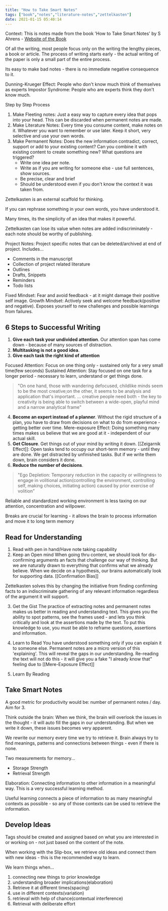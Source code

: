 ```yaml
---
title: "How to Take Smart Notes"
tags: ["book","notes","literature-notes","zettelkasten"]
date: 2021-01-15 05:40:14
---
```


Context: This is notes made from the book 'How to Take Smart Notes' by S Ahrens - [Website of the Book](https://takesmartnotes.com/)

Of all the writing, most people focus only on the writing the lengthy pieces, a book or article. The process of writing starts early - the actual writing of the paper is only a small part of the entire process.

Its easy to make bad notes - there is no immediate negative consequence to it.

Dunning-Krueger Effect: People who don't know much think of themselves as experts
Impostor Syndrome: People who are experts think they don't know much.

Step by Step Process
1. Make Fleeting notes: Just a easy way to capture every idea that pops into your head. This can be discarded when permanent notes are made.
2. Make Literature Notes: Every time you consume content, make notes on it. Whatever you want to remember or use later. Keep it short, very selective and use your own words.
3. Make Permanent Notes: Does the new information contradict, correct, support or add to your existing content? Can you combine it with existing content to create something new? What questions are triggered?
	- Write one idea per note.
	- Write as if you are writing for someone else - use full sentences, show sources.
	- Be precise, clear and brief
	- Should be understood even if you don't know the context it was taken from.

Zettelkasten is an external scaffold for thinking.

If you can rephrase something in your own words, you have understood it. 

Many times, its the simplicity of an idea that makes it powerful.

Zettelkasten can lose its value when notes are added indiscriminately - each note should be worthy of publishing.

Project Notes: Project specific notes that can be deleted/archived at end of project. Includes...
- Comments in the manuscript
- Collection of project related literature
- Outlines
- Drafts, Snippets
- Reminders
- Todo lists

Fixed Mindset: Fear and avoid feedback - at it might damage their positive self image.
Growth Mindset: Actively seek and welcome feedback(positive and negative). Exposes yourself to new challenges and possible learnings from failures.

## 6 Steps to Successful Writing

1. **Give each task your undivided attention**. Our attention span has come down - because of many sources of distraction.
2. **Multitasking is not a good idea**. 
3. **Give each task the right kind of attention**

Focused Attention: Focus on one thing only - sustained only for a very small time(few seconds)
Sustained Attention: Stay focused on one task for a longer period - necessary to learn, understand or get things done.

> "On one hand, those with wandering defocused, childlike minds seem to be the most creative;on the other, it seems to be analysis and application that's important. ... creative people need both - the key to creativity is being able to switch between a wide-open, playful mind and a narrow analytical frame"
4. **Become an expert instead of a planner**. Without the rigid structure of a plan, you have to draw from decisions on what to do from experience - getting better over time. 
Mere-exposure Effect: Doing something many times makes us believe that we are good at it - independent of our actual skill.
5. **Get Closure**. Get things out of your mind by writing it down.
[[Zeigarnik Effect]]: Open tasks tend to occupy our short-term memory - until they are done. 
We get distracted by unfinished tasks. But if we write them down, brain considers it done. 
6. **Reduce the number of decisions**. 
> "Ego Depletion: Temporary reduction in the capacity or willingness to engage in volitional action(controlling the environment, controlling self, making choices, initiating action) caused by prior exercise of volition"

Reliable and standardized working environment is less taxing on our attention, concentration and willpower.

Breaks are crucial for learning - it allows the brain to process information and move it to long term memory

## Read for Understanding

1. Read with pen in hand/Have note taking capability
2. Keep an Open mind
When going thru content, we should look for dis-confirming arguments an facts that challenge our way of thinking. But we are naturally drawn to everything that confirms what we already believe. When we decide on a hypothesis, our brains automatically look for supporting data.
[[Confirmation Bias]]

Zettelkasten solves this by changing the initiative from finding confirming facts to an indiscriminate gathering of any relevant information regardless of the argument it will support.

3. Get the Gist
The practice of extracting notes and permanent notes makes us better in reading and understanding text. This gives you the ability to spot patterns, see the frames used - and lets you think critically and look at the assertions made by the text. To put this knowledge to use, you must be able to reframe questions, assertions and information.

4. Learn to Read
You have understood something only if you can explain it to someone else. Permanent notes are a micro version of this 'explaining'. This will reveal the gaps in our understanding. Re-reading the text will not do this - it will give you a fake "I already know that" feeling due to [[Mere-Exposure Effect]]

5. Learn By Reading

## Take Smart Notes

A good metric for productivity would be: number of permanent notes / day. Aim for 3.

Think outside the brain: When we think, the brain will overlook the issues in the thought - it will auto fill the gaps in our understanding. But when we write it down, these issues becomes very apparent. 

We rewrite our memory every time we try to retrieve it. Brain always try to find meanings, patterns and connections between things - even if there is none. 

Two measurements for memory...
- Storage Strength
- Retrieval Strength

Elaboration: Connecting information to other information in a meaningful way. This is a very successful learning method.

Useful learning connects a piece of information to as many meaningful contexts as possible - so any of those contexts can be used to retrieve the information.

## Develop Ideas

Tags should be created and assigned based on what you are interested in or working on - not just based on the content of the note.

When working with the Slip-box, we retrieve old ideas and connect them with new ideas - this is the recommended way to learn.

We learn things when...
1. connecting new things to prior knowledge 
2. understanding broader implications(elaboration)
3. Retrieve it at different times(spacing)
4. use in different contexts(variation)
5. retrieval with help of chance(contextual interference)
6. Retrieval with deliberate effort


